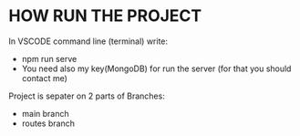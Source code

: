 # HOW RUN THE PROJECT

In VSCODE command line (terminal) write:

- npm run serve
- You need also my key(MongoDB) for run the server
  (for that you should contact me)

Project is sepater on 2 parts of Branches:

- main branch
- routes branch
